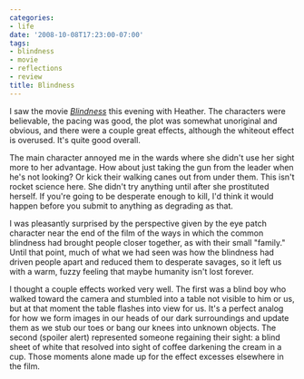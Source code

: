 ```yaml
---
categories:
- life
date: '2008-10-08T17:23:00-07:00'
tags:
- blindness
- movie
- reflections
- review
title: Blindness
---
```


I saw the movie *[Blindness](https://www.reelviews.net/php_review_template.php?identifier=1349)* this evening with Heather. The characters were believable, the pacing was good, the plot was somewhat unoriginal and obvious, and there were a couple great effects, although the whiteout effect is overused. It's quite good overall.

The main character annoyed me in the wards where she didn't use her sight more to her advantage. How about just taking the gun from the leader when he's not looking? Or kick their walking canes out from under them. This isn't rocket science here. She didn't try anything until after she prostituted herself. If you're going to be desperate enough to kill, I'd think it would happen before you submit to anything as degrading as that.

I was pleasantly surprised by the perspective given by the eye patch character near the end of the film of the ways in which the common blindness had brought people closer together, as with their small "family." Until that point, much of what we had seen was how the blindness had driven people apart and reduced them to desperate savages, so it left us with a warm, fuzzy feeling that maybe humanity isn't lost forever.

I thought a couple effects worked very well. The first was a blind boy who walked toward the camera and stumbled into a table not visible to him or us, but at that moment the table flashes into view for us. It's a perfect analog for how we form images in our heads of our dark surroundings and update them as we stub our toes or bang our knees into unknown objects. The second (spoiler alert) represented someone regaining their sight: a blind sheet of white that resolved into sight of coffee darkening the cream in a cup. Those moments alone made up for the effect excesses elsewhere in the film.
